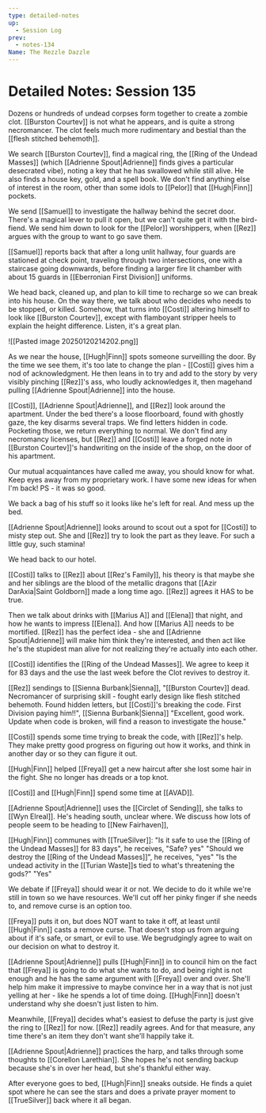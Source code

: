 ```yaml
---
type: detailed-notes
up:
  - Session Log
prev:
  - notes-134
Name: The Rezzle Dazzle
---
```

# Detailed Notes: Session 135

Dozens or hundreds of undead corpses form together to create a zombie clot. [[Burston Courtev]] is not what he appears, and is quite a strong necromancer. The clot feels much more rudimentary and bestial than the [[flesh stitched behemoth]]. 

We search [[Burston Courtev]], find a magical ring, the [[Ring of the Undead Masses]] (which [[Adrienne Spout|Adrienne]] finds gives a particular desecrated vibe), noting a key that he has swallowed while still alive. He also finds a house key, gold, and a spell book. We don't find anything else of interest in the room, other than some idols to [[Pelor]] that [[Hugh|Finn]] pockets.

We send [[Samuel]] to investigate the hallway behind the secret door. There's a magical lever to pull it open, but we can't quite get it with the bird-fiend. We send him down to look for the [[Pelor]] worshippers, when [[Rez]] argues with the group to want to go save them. 

[[Samuel]] reports back that after a long unlit hallway, four guards are stationed at check point, traveling through two intersections, one with a staircase going downwards, before finding a larger fire lit chamber with about 15 guards in [[Eberronian First Division]] uniforms. 

We head back, cleaned up, and plan to kill time to recharge so we can break into his house. On the way there, we talk about who decides who needs to be stopped, or killed. Somehow, that turns into [[Costi]] altering himself to look like [[Burston Courtev]], except with flamboyant stripper heels to explain the height difference. Listen, it's a great plan.

![[Pasted image 20250120214202.png]]

As we near the house, [[Hugh|Finn]] spots someone surveilling the door. By the time we see them, it's too late to change the plan - [[Costi]] gives him a nod of acknowledgment. He then leans in to try and add to the story by very visibly pinching [[Rez]]'s ass, who loudly acknowledges it, then magehand pulling [[Adrienne Spout|Adrienne]] into the house. 

[[Costi]], [[Adrienne Spout|Adrienne]], and [[Rez]] look around the apartment. Under the bed there's a loose floorboard, found with ghostly gaze, the key disarms several traps. We find letters hidden in code. Pocketing those, we return everything to normal. We don't find any necromancy licenses, but  [[Rez]] and [[Costi]] leave a forged note in [[Burston Courtev]]'s handwriting on the inside of the shop, on the door of his apartment.

Our mutual acquaintances have called me away, you should know for what. Keep eyes away from my proprietary work. I have some new ideas for when I'm back! PS - it was so good.

We back a bag of his stuff so it looks like he's left for real. And mess up the bed. 

[[Adrienne Spout|Adrienne]] looks around to scout out a spot for [[Costi]] to misty step out. She and [[Rez]] try to look the part as they leave. For such a little guy, such stamina!

We head back to our hotel. 

[[Costi]] talks to [[Rez]] about [[Rez's Family]], his theory is that maybe she and her siblings are the blood of the metallic dragons that [[Azir DarAxia|Saint Goldborn]] made a long time ago. [[Rez]] agrees it HAS to be true. 

Then we talk about drinks with [[Marius A]] and [[Elena]] that night, and how he wants to impress [[Elena]]. And how [[Marius A]] needs to be mortified. [[Rez]] has the perfect idea - she and [[Adrienne Spout|Adrienne]] will make him think they're interested, and then act like he's the stupidest man alive for not realizing they're actually into each other. 

[[Costi]] identifies the [[Ring of the Undead Masses]]. We agree to keep it for 83 days and the use the last week before the Clot revives to destroy it. 

[[Rez]] sendings to [[Sienna Burbank|Sienna]], "[[Burston Courtev]] dead. Necromancer of surprising skill - fought early design like flesh stitched behemoth. Found hidden letters, but [[Costi]]'s breaking the code. First Division paying him!!", [[Sienna Burbank|Sienna]] "Excellent, good work. Update when code is broken, will find a reason to investigate the house."

[[Costi]] spends some time trying to break the code, with [[Rez]]'s help. They make pretty good progress on figuring out how it works, and think in another day or so they can figure it out. 

[[Hugh|Finn]] helped [[Freya]] get a new haircut after she lost some hair in the fight. She no longer has dreads or a top knot. 

[[Costi]] and [[Hugh|Finn]] spend some time at [[AVAD]]. 

[[Adrienne Spout|Adrienne]] uses the [[Circlet of Sending]], she talks to [[Wyn Elreal]]. He's heading south, unclear where. We discuss how lots of people seem to be heading to [[New Fairhaven]], 

[[Hugh|Finn]] communes with [[TrueSilver]]:
	"Is it safe to use the [[Ring of the Undead Masses]] for 83 days", he receives, "Safe? yes"
	"Should we destroy the [[Ring of the Undead Masses]]", he receives, "yes"
	"Is the undead activity in the [[Turian Waste]]s tied to what's threatening the gods?" "Yes"

We debate if [[Freya]] should wear it or not. We decide to do it while we're still in town so we have resources. We'll cut off her pinky finger if she needs to, and remove curse is an option too. 

[[Freya]] puts it on, but does NOT want to take it off, at least until [[Hugh|Finn]] casts a remove curse. That doesn't stop us from arguing about if it's safe, or smart, or evil to use. We begrudgingly agree to wait on our decision on what to destroy it. 

[[Adrienne Spout|Adrienne]] pulls [[Hugh|Finn]] in to council him on the fact that [[Freya]] is going to do what she wants to do, and being right is not enough and he has the same argument with [[Freya]] over and over. She'll help him make it impressive to maybe convince her in a way that is not just yelling at her - like he spends a lot of time doing. [[Hugh|Finn]] doesn't understand why she doesn't just listen to him.

Meanwhile, [[Freya]] decides what's easiest to defuse the party is just give the ring to [[Rez]] for now. [[Rez]] readily agrees. And for that measure, any time there's an item they don't want she'll happily take it. 

[[Adrienne Spout|Adrienne]] practices the harp, and talks through some thoughts to [[Corellon Larethian]]. She hopes he's not sending backup because she's in over her head, but she's thankful either way. 

After everyone goes to bed, [[Hugh|Finn]] sneaks outside. He finds a quiet spot where he can see the stars and does a private prayer moment to [[TrueSilver]] back where it all began. 




